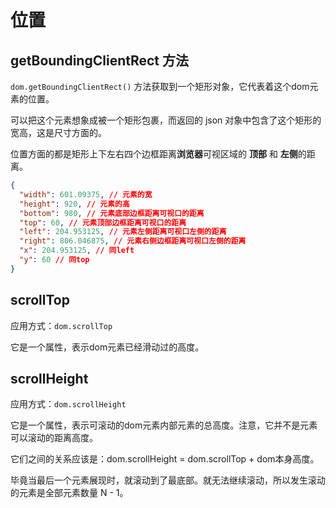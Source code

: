 # 位置

## getBoundingClientRect 方法

`dom.getBoundingClientRect()` 方法获取到一个矩形对象，它代表着这个dom元素的位置。

可以把这个元素想象成被一个矩形包裹，而返回的 json 对象中包含了这个矩形的宽高，这是尺寸方面的。

位置方面的都是矩形上下左右四个边框距离**浏览器**可视区域的 **顶部** 和 **左侧**的距离。

```json
{
  "width": 601.09375, // 元素的宽
  "height": 920, // 元素的高
  "bottom": 980, // 元素底部边框距离可视口的距离
  "top": 60, // 元素顶部边框距离可视口的距离
  "left": 204.953125, // 元素左侧距离可视口左侧的距离
  "right": 806.046875, // 元素右侧边框距离可视口左侧的距离
  "x": 204.953125, // 同left
  "y": 60 // 同top
}
```

## scrollTop

应用方式：`dom.scrollTop`

它是一个属性，表示dom元素已经滑动过的高度。

## scrollHeight

应用方式：`dom.scrollHeight`

它是一个属性，表示可滚动的dom元素内部元素的总高度。注意，它并不是元素可以滚动的距离高度。

它们之间的关系应该是：dom.scrollHeight = dom.scrollTop + dom本身高度。

毕竟当最后一个元素展现时，就滚动到了最底部。就无法继续滚动，所以发生滚动的元素是全部元素数量 N - 1。
